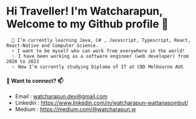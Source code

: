 # Hi Traveller! I'm Watcharapun, Welcome to my Github profile 👋

      🌱 I’m currently learning Java, C# , Javascript, Typescript, React, React-Native and Computer Science. 
      ⚡ I want to be myself who can work from everywhere in the world!
      ✨ I have been working as a software engineer (web developer) from 2020 to 2023
      ✨ Now I’m currently studying Diploma of IT at CBD Melbourne AUS

#### 💬 Want to connect? 📫
* Email : watcharapun.dev@gmail.com
* Linkedin : https://www.linkedin.com/in/watcharapun-wattanasombut/
* Medium : https://medium.com/@watcharapun.w
<!--
**BellEraDev/BellEraDev** is a ✨ _special_ ✨ repository because its `README.md` (this file) appears on your GitHub profile.

Here are some ideas to get you started:

- 🔭 I’m currently working on ...
- 🌱 I’m currently learning ...
- 👯 I’m looking to collaborate on ...
- 🤔 I’m looking for help with ...
- 💬 Ask me about ...
- 📫 How to reach me: ...
- 😄 Pronouns: ...
- ⚡ Fun fact: ...
-->
